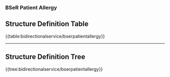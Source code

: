 ### **BSeR Patient Allergy**

## Structure Definition Table

{{table:bidirectionalservice/bserpatientallergy}}

---
## Structure Definition Tree

{{tree:bidirectionalservice/bserpatientallergy}}